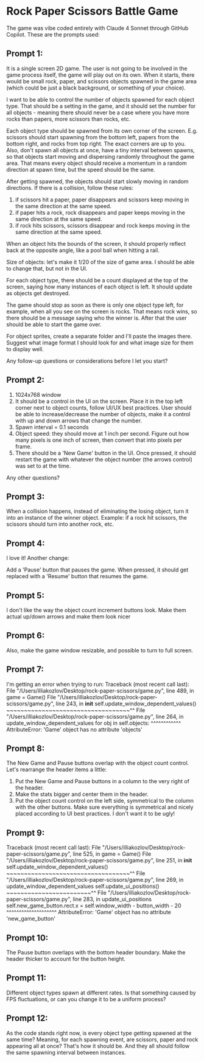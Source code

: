 # Rock Paper Scissors Battle Game

The game was vibe coded entirely with Claude 4 Sonnet through GitHub Copilot. These are the prompts used:

## Prompt 1:
It is a single screen 2D game. The user is not going to be involved in the game process itself, the game will play out on its own. When it starts, there would be small rock, paper, and scissors objects spawned in the game area (which could be just a black background, or something of your choice).

I want to be able to control the number of objects spawned for each object type. That should be a setting in the game, and it should set the number for all objects - meaning there should never be a case where you have more rocks than papers, more scissors than rocks, etc.

Each object type should be spawned from its own corner of the screen. E.g. scissors should start spawning from the bottom left, papers from the bottom right, and rocks from top right. The exact corners are up to you. Also, don't spawn all objects at once, have a tiny interval between spawns, so that objects start moving and dispersing randomly throughout the game area. That means every object should receive a momentum in a random direction at spawn time, but the speed should be the same.

After getting spawned, the objects should start slowly moving in random directions. If there is a collision, follow these rules:
1) if scissors hit a paper, paper disappears and scissors keep moving in the same direction at the same speed.
2) if paper hits a rock, rock disappears and paper keeps moving in the same direction at the same speed.
3) if rock hits scissors, scissors disappear and rock keeps moving in the same direction at the same speed.

When an object hits the bounds of the screen, it should properly reflect back at the opposite angle, like a pool ball when hitting a rail.

Size of objects: let's make it 1/20 of the size of game area. I should be able to change that, but not in the UI.

For each object type, there should be a count displayed at the top of the screen, saying how many instances of each object is left. It should update as objects get destroyed.

The game should stop as soon as there is only one object type left, for example, when all you see on the screen is rocks. That means rock wins, so there should be a message saying who the winner is. After that the user should be able to start the game over.

For object sprites, create a separate folder and I'll paste the images there. Suggest what image format I should look for and what image size for them to display well.

Any follow-up questions or considerations before I let you start?

## Prompt 2:
1. 1024x768 window
2. It should be a control in the UI on the screen. Place it in the top left corner next to object counts, follow UI/UX best practices. User should be able to increase/decrease the number of objects, make it a control with up and down arrows that change the number.
3. Spawn interval = 0.1 seconds
4. Object speed: they should move at 1 inch per second. Figure out how many pixels is one inch of screen, then convert that into pixels per frame.
5. There should be a 'New Game' button in the UI. Once pressed, it should restart the game with whatever the object number (the arrows control) was set to at the time.

Any other questions?

## Prompt 3:
When a collision happens, instead of eliminating the losing object, turn it into an instance of the winner object. Example: if a rock hit scissors, the scissors should turn into another rock, etc.

## Prompt 4:
I love it! Another change:

Add a 'Pause' button that pauses the game. When pressed, it should get replaced with a 'Resume' button that resumes the game.

## Prompt 5:
I don't like the way the object count increment buttons look. Make them actual up/down arrows and make them look nicer

## Prompt 6:
Also, make the game window resizable, and possible to turn to full screen.

## Prompt 7:
I'm getting an error when trying to run:
Traceback (most recent call last):
  File "/Users/illiakozlov/Desktop/rock-paper-scissors/game.py", line 489, in <module>
    game = Game()
  File "/Users/illiakozlov/Desktop/rock-paper-scissors/game.py", line 243, in __init__
    self.update_window_dependent_values()
    ~~~~~~~~~~~~~~~~~~~~~~~~~~~~~~~~~~~^^
  File "/Users/illiakozlov/Desktop/rock-paper-scissors/game.py", line 264, in update_window_dependent_values
    for obj in self.objects:
               ^^^^^^^^^^^^
AttributeError: 'Game' object has no attribute 'objects'

## Prompt 8:
The New Game and Pause buttons overlap with the object count control. Let's rearrange the header items a little:

1) Put the New Game and Pause buttons in a column to the very right of the header.
2) Make the stats bigger and center them in the header.
3) Put the object count control on the left side, symmetrical to the column with the other buttons.
Make sure everything is symmetrical and nicely placed according to UI best practices. I don't want it to be ugly!

## Prompt 9:
Traceback (most recent call last):
  File "/Users/illiakozlov/Desktop/rock-paper-scissors/game.py", line 525, in <module>
    game = Game()
  File "/Users/illiakozlov/Desktop/rock-paper-scissors/game.py", line 251, in __init__
    self.update_window_dependent_values()
    ~~~~~~~~~~~~~~~~~~~~~~~~~~~~~~~~~~~^^
  File "/Users/illiakozlov/Desktop/rock-paper-scissors/game.py", line 269, in update_window_dependent_values
    self.update_ui_positions()
    ~~~~~~~~~~~~~~~~~~~~~~~~^^
  File "/Users/illiakozlov/Desktop/rock-paper-scissors/game.py", line 283, in update_ui_positions
    self.new_game_button.rect.x = self.window_width - button_width - 20
    ^^^^^^^^^^^^^^^^^^^^
AttributeError: 'Game' object has no attribute 'new_game_button'

## Prompt 10:
The Pause button overlaps with the bottom header boundary. Make the header thicker to account for the button height.

## Prompt 11:
Different object types spawn at different rates. Is that something caused by FPS fluctuations, or can you change it to be a uniform process?

## Prompt 12:
As the code stands right now, is every object type getting spawned at the same time? Meaning, for each spawning event, are scissors, paper and rock appearing all at once? That's how it should be. And they all should follow the same spawning interval between instances.



